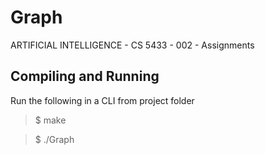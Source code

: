 # Graph
ARTIFICIAL INTELLIGENCE - CS 5433 - 002 - Assignments

## Compiling and Running
Run the following in a CLI from project folder

>$ make

>$ ./Graph